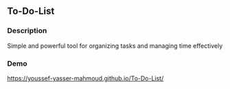 ## To-Do-List

### Description
 Simple and powerful tool for organizing tasks and managing time effectively

### Demo
https://youssef-yasser-mahmoud.github.io/To-Do-List/
